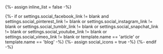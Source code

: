 {%- assign inline_list = false -%}

{%- if
  or settings.social_facebook_link != blank
  and settings.social_pinterest_link != blank
  or settings.social_instagram_link != blank
  or settings.social_tumblr_link != blank
  or settings.social_snapchat_link != blank
  or settings.social_youtube_link != blank
  or settings.social_vimeo_link != blank
  or template.name == 'article'
  or template.name == 'blog'
-%}
  {%- assign social_icons = true -%}
{%- endif -%}
